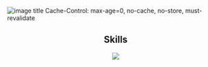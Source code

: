 ![image title](https://rushter.com/counter.svg)
Cache-Control: max-age=0, no-cache, no-store, must-revalidate

<h2 align="center">Skills </h2>

<p align="center">
  <a href="https://alexzxc.com">
    <img src="https://skillicons.dev/icons?i=python,golang,vscode,androidstudio,c,cs,cpp,js,css,html" />
  </a>
</p>

<p href="https://discord.gg/onlp" align="center">
    <img alt="" src="https://github-readme-stats.vercel.app/api?username=alekszxc1337&theme=tokyonight&show_icons=true">
</p>


